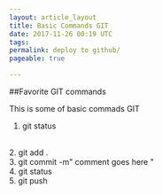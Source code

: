 ```yaml
---
layout: article_layout
title: Basic Commands GIT
date: 2017-11-26 00:19 UTC
tags: 
permalink: deploy to github/
pageable: true

---
```



##Favorite GIT commands

This is some of basic commads GIT 
<br>
1. git status
<br>
2. git add .
<br>
3. git commit -m" comment goes here "
<br>
4. git status 
<br>
5. git push
